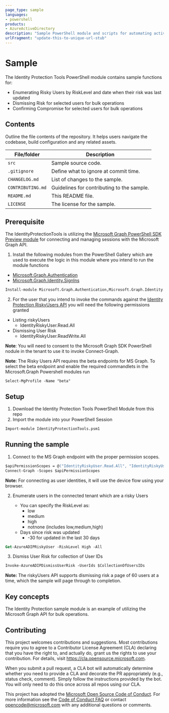 ```yaml
---
page_type: sample
languages:
- powershell
products:
- AzureActiveDirectory
description: "Sample PowerShell module and scripts for automating activities for the Azure Active Directory Identity Protection services API"
urlFragment: "update-this-to-unique-url-stub"
---
```


# Sample

<!-- 
Guidelines on README format: https://review.docs.microsoft.com/help/onboard/admin/samples/concepts/readme-template?branch=master

Guidance on onboarding samples to docs.microsoft.com/samples: https://review.docs.microsoft.com/help/onboard/admin/samples/process/onboarding?branch=master

Taxonomies for products and languages: https://review.docs.microsoft.com/new-hope/information-architecture/metadata/taxonomies?branch=master
-->

The Identity Protection Tools PowerShell module contains sample functions for:

- Enumerating Risky Users by RiskLevel and date when their risk was last updated
- Dismissing Risk for selected users for bulk operations
- Confirming Compromise for selected users for bulk operations

## Contents

Outline the file contents of the repository. It helps users navigate the codebase, build configuration and any related assets.

| File/folder       | Description                                |
| ----------------- | ------------------------------------------ |
| `src`             | Sample source code.                        |
| `.gitignore`      | Define what to ignore at commit time.      |
| `CHANGELOG.md`    | List of changes to the sample.             |
| `CONTRIBUTING.md` | Guidelines for contributing to the sample. |
| `README.md`       | This README file.                          |
| `LICENSE`         | The license for the sample.                |

## Prerequisite

The IdentityProtectionTools is utilizing the [Microsoft Graph PowerShell SDK Preview module](https://github.com/microsoftgraph/msgraph-sdk-powershell) for connecting and managing sessions with the Microsoft Graph API.

1. Install the following modules from the PowerShell Gallery which are used to execute the logic in this module where you intend to run the module functions

- [Microsoft.Graph.Authentication](https://www.powershellgallery.com/packages/Microsoft.Graph.Authentication)
- [Microsoft.Graph.Identity.SignIns](https://www.powershellgallery.com/packages/Microsoft.Graph.Identity.SignIns)

```ps
Install-module Microsoft.Graph.Authentication,Microsoft.Graph.Identity.SignIns
```

2. For the user that you intend to invoke the commands against the [Identity Protection RiskyUsers API](https://docs.microsoft.com/graph/api/resources/identityprotectionroot) you will need the following permissions granted

- Listing riskyUsers
  - IdentityRiskyUser.Read.All
- Dismissing User Risk
  - IdentityRiskyUser.ReadWrite.All

**Note**: You will need to consent to the Microsoft Graph SDK PowerShell nodule in the tenant to use it to invoke Connect-Graph.

**Note**: The Risky Users API requires the beta endpoints for MS Graph. To select the beta endpoint and enable the required commandlets in the Microsoft.Graph Powershell modules run
```
Select-MgProfile -Name "beta"
```

## Setup

1. Download the Identity Protection Tools PowerShell Module from this repo
2. Import the module into your PowerShell Session
```ps
Import-module IdentityProtectionTools.psm1
```

## Running the sample

1. Connect to the MS Graph endpoint with the proper permission scopes.  

```ps
$apiPermissionScopes = @("IdentityRiskyUser.Read.All", "IdentityRiskyUser.ReadWrite.All")
Connect-Graph -Scopes $apiPermissionScopes
```
**Note:** For connecting as user identities, it will use the device flow using your browser.

2. Enumerate users in the connected tenant which are a risky Users

    -  You can specify the RiskLevel as:
       -  low
       -  medium
       -  high
       -  notnone (includes low,medium,high)
    - Days since risk was updated
      - -30 for updated in the last 30 days

```ps
Get-AzureADIPRiskyUser -RiskLevel High -All
```

3. Dismiss User Risk for collection of User IDs

```ps
Invoke-AzureADIPDismissUserRisk -UserIds $CollectionOfUsersIDs
```

**Note:** The riskyUsers API supports dismissing risk a page of 60 users at a time, which the sample will page through to completion.
   

## Key concepts

The Identity Protection sample module is an example of utilizing the Microsoft Graph API for bulk operations.

## Contributing

This project welcomes contributions and suggestions.  Most contributions require you to agree to a
Contributor License Agreement (CLA) declaring that you have the right to, and actually do, grant us
the rights to use your contribution. For details, visit https://cla.opensource.microsoft.com.

When you submit a pull request, a CLA bot will automatically determine whether you need to provide
a CLA and decorate the PR appropriately (e.g., status check, comment). Simply follow the instructions
provided by the bot. You will only need to do this once across all repos using our CLA.

This project has adopted the [Microsoft Open Source Code of Conduct](https://opensource.microsoft.com/codeofconduct/).
For more information see the [Code of Conduct FAQ](https://opensource.microsoft.com/codeofconduct/faq/) or
contact [opencode@microsoft.com](mailto:opencode@microsoft.com) with any additional questions or comments.
